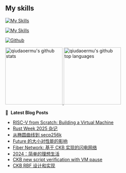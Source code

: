 
## My skills

[![My Skills](https://skillicons.dev/icons?i=js,html,css,jquery,gulp,less,sass,tailwind,bootstrap,vue,vite,pug,pinia,webpack,wasm)](https://skillicons.dev)



[![My Skills](https://skillicons.dev/icons?i=apple,git,linux,mongodb,mysql,gitlab,nginx,bash,aws,gcp,c,py,go,ruby,docker,cs,react,nodejs,electron,express,nextjs,threejs,ts,babel,npm,pnpm,yarn,md,solidity&perline=8)](https://skillicons.dev)

[![Github](https://img.shields.io/github/followers/qiudaoermu?label=Follow&style=social)](https://github.com/qiudaoermu)


<a href="https://github.com/qiudaoermu">
  <img height="180em" src="https://github-readme-stats.vercel.app/api?username=qiudaoermu&show_icons=true&count_private=true" alt="qiudaoermu's github stats" />
  <img height="180em" src="https://github-readme-stats.vercel.app/api/top-langs/?username=qiudaoermu&layout=compact" alt="qiudaoermu's github top languages" />
</a>
<br/>

<!--
** qiudaoermu / qiudaoermu ** is a ✨ _special_ ✨ repository because its`README.md`(this file) appears on your GitHub profile.

Here are some ideas to get you started:

  - 🔭 I’m currently working on ...
- 🌱 I’m currently learning ...
- 👯 I’m looking to collaborate on ...
- 🤔 I’m looking for help with ...
- 💬 Ask me about ...
- 📫 How to reach me: ...
- 😄 Pronouns: ...
- ⚡ Fun fact: ...
-->

📕 &nbsp;**Latest Blog Posts**

<!-- BLOG-POST-LIST:START -->
- [RISC-V from Scratch: Building a Virtual Machine](http://catcoding.me/p/riscv-vm/)
- [Rust Week 2025 杂记](http://catcoding.me/p/rust-week-notes/)
- [从椭圆曲线到 secp256k](http://catcoding.me/p/elliptic-curve/)
- [Future 的大小对性能的影响](http://catcoding.me/p/future-size-perf/)
- [Fiber Network: 基于 CKB 实现的闪电网络](http://catcoding.me/p/fiber-network-on-ckb/)
- [2024：简单的理想生活](http://catcoding.me/p/2024-summary/)
- [CKB new script verification with VM pause](http://catcoding.me/p/ckb-new-verify/)
- [CKB RBF 设计和实现](http://catcoding.me/p/ckb-rbf/)
<!-- BLOG-POST-LIST:END -->


